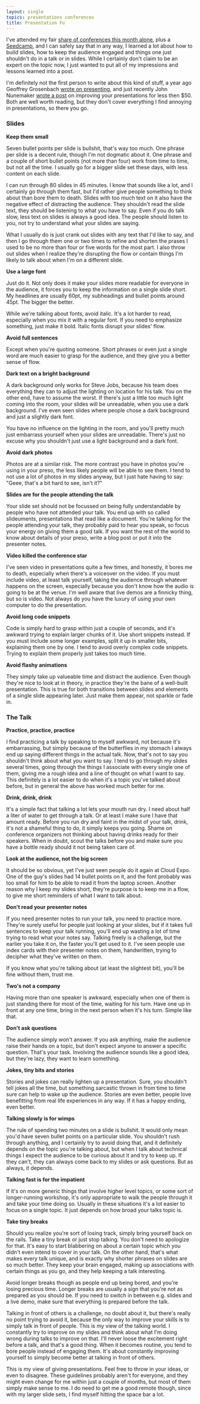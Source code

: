 ```yaml
---
layout: single
topics: presentations conferences
title: Presentation Fu
---
```

I've attended my fair [share of conferences this month alone](/2010/6/22/june_a_month_of_conferences.html), plus a
[Seedcamp](http://blog.seedcamp.com/2010/06/yesterdays-mini-seedcamp-berlin-was.html), and I can safely say that in any
way, I learned a lot about how to build slides, how to keep the audience engaged and things one just shouldn't do in a
talk or in slides. While I certainly don't claim to be an expert on the topic now, I just wanted to put all of my
impressions and lessons learned into a post.

I'm definitely not the first person to write about this kind of stuff, a year ago Geoffrey Grosenbach [wrote on
presenting](http://nubyonrails.com/articles/improve-your-technical-slides), and just recently John Nunemaker [wrote a
post](http://railstips.org/blog/archives/2010/05/05/improve-your-presentations-in-under-50/) on improving your
presentations for less then $50. Both are well worth reading, but they don't cover everything I find annoying in
presentations, so there you go.

### Slides

**Keep them small**

  Seven bullet points per slide is bullshit, that's way too much. One phrase per slide is a decent rule, though I'm not
  dogmatic about it. One phrase and a couple of short bullet points (not more than four) work from time to time, but not
  all the time. I usually go for a bigger slide set these days, with less content on each slide.
  
  I can run through 80 slides in 45 minutes. I know that sounds like a lot, and I certainly go through them fast, but
  I'd rather give people something to think about than bore them to death. Slides with too much text on it also have the
  negative effect of distracting the audience. They shouldn't read the slide text, they should be listening to what you
  have to say. Even if you do talk slow, less text on slides is always a good idea. The people should listen to you, not
  try to understand what your slides are saying.

  What I usually do is just crank out slides with any text that I'd like to say, and then I go through them one or two
  times to refine and shorten the prases I used to be no more than four or five words for the most part. I also throw
  out slides when I realize they're disrupting the flow or contain things I'm likely to talk about when I'm on a
  different slide.

**Use a large font**

  Just do it. Not only does it make your slides more readable for everyone in the audience, it forces you to keep the
  information on a single slide short. My headlines are usually 60pt, my subheadings and bullet points around 45pt. The
  bigger the better.

  While we're talking about fonts, avoid italic. It's a lot harder to read, especially when you mix it with a regular
  font. If you need to emphasize something, just make it bold. Italic fonts disrupt your slides' flow.

**Avoid full sentences**

  Except when you're quoting someone. Short phrases or even just a single word are much easier to grasp for the
  audience, and they give you a better sense of flow.

**Dark text on a bright background**

  A dark background only works for Steve Jobs, because his team does everything they can to adjust the lighting on
  location for his talk. You on the other end, have to assume the worst. If there's just a little too much light coming
  into the room, your slides will be unreadable, when you use a dark background. I've even seen slides where people
  chose a dark background and just a slightly dark font.
  
  You have no influence on the lighting in the room, and you'll pretty much just embarrass yourself when your slides are
  unreadable. There's just no excuse why you shouldn't just use a light background and a dark font.

**Avoid dark photos**

  Photos are at a similar risk. The more contrast you have in photos you're using in your preso, the less likely people
  will be able to see them. I tend to not use a lot of photos in my slides anyway, but I just hate having to say: "Geee,
  that's a bit hard to see, isn't it?"

**Slides are for the people attending the talk**

  Your slide set should not be focussed on being fully understandable by people who have not attended your talk. You end
  up with so called slideuments, presentations that read like a document. You're talking for the people attending your
  talk, they probably paid to hear you speak, so focus your energy on giving them a good talk. If you want the rest
  of the world to know about details of your preso, write a blog post or put it into the presenter notes.

**Video killed the conference star**

  I've seen video in presentations quite a few times, and honestly, it bores me to death, especially when there's a
  voiceover on the video. If you must include video, at least talk yourself, taking the audience through whatever
  happens on the screen, especially because you don't know how the audio is going to be at the venue. I'm well aware
  that live demos are a finnicky thing, but so is video. Not always do you have the luxury of using your own computer to
  do the presentation.

**Avoid long code snippets**

  Code is simply hard to grasp within just a couple of seconds, and it's awkward trying to explain larger chunks of it.
  Use short snippets instead. If you must include some longer examples, split it up in smaller bits, explaining them one
  by one. I tend to avoid overly complex code snippets. Trying to explain them properly just takes too much time.

**Avoid flashy animations**

  They simply take up valueable time and distract the audience. Even though they're nice to look at in theory, in
  practice they're the bane of a well-built presentation. This is true for both transitions between slides and elements
  of a single slide appearing later. Just make them appear, not sparkle or fade in.

### The Talk

**Practice, practice, practice**

  I find practicing a talk by speaking to myself awkward, not because it's embarrassing, but simply because of the
  butterflies in my stomach I always end up saying different things in the actual talk. Now, that's not to say you
  shouldn't think about what you want to say. I tend to go through my slides several times, going through the things I
  associate with every single one of them, giving me a rough idea and a line of thought on what I want to say. This
  definitely is a lot easier to do when it's a topic you've talked about before, but in general the above has worked
  much better for me.

**Drink, drink, drink**

  It's a simple fact that talking a lot lets your mouth run dry. I need about half a liter of water to get through a
  talk. Or at least I make sure I have that amount ready. Before you run dry and faint in the midst of your talk, drink,
  it's not a shameful thing to do, it simply keeps you going. Shame on conference organizers not thinking about having
  drinks ready for their speakers. When in doubt, scout the talks before you and make sure you have a bottle ready
  should it not being taken care of.

**Look at the audience, not the big screen**

  It should be so obvious, yet I've just seen people do it again at Cloud Expo. One of the guy's slides had 14 bullet
  points on it, and the font probably was too small for him to be able to read it from the laptop screen. Another reason
  why I keep my slides short, they're purpose is to keep me in a flow, to give me short reminders of what I want to talk
  about.

**Don't read your presenter notes**

  If you need presenter notes to run your talk, you need to practice more. They're surely useful for people just looking
  at your slides, but if it takes full sentences to keep your talk running, you'll end up wasting a lot of time trying
  to read what your notes say. Talking freely is a challenge, but the earlier you take it on, the faster you'll get used
  to it. I've seen people use index cards with their presenter notes on them, handwritten, trying to decipher what
  they've written on them.
  
  If you know what you're talking about (at least the slightest bit), you'll be fine without them, trust me.

**Two's not a company**

  Having more than one speaker is awkward, especially when one of them is just standing there for most of the time,
  waiting for his turn. Have one up in front at any one time, bring in the next person when it's his turn. Simple like
  that.

**Don't ask questions**
  
  The audience simply won't answer. If you ask anything, make the audience raise their hands on a topic, but don't
  expect anyone to answer a specific question. That's your task. Involving the audience sounds like a good idea, but
  they're lazy, they want to learn something.

**Jokes, tiny bits and stories**

  Stories and jokes can really lighten up a presentation. Sure, you shouldn't tell jokes all the time, but something
  sarcastic thrown in from time to time sure can help to wake up the audience. Stories are even better, people love
  benefitting from real life experiences in any way. If it has a happy ending, even better.

**Talking slowly is for wimps**

  The rule of spending two minutes on a slide is bullshit. It would only mean you'd have seven bullet points on a
  particular slide. You shouldn't rush through anything, and I certainly try to avoid doing that, and it definitely
  depends on the topic you're talking about, but when I talk about technical things I expect the audience to be curious
  about it and try to keep up. If they can't, they can always come back to my slides or ask questions. But as always, it
  depends.
  
**Talking fast is for the impatient**

  If it's on more generic things that involve higher level topics, or some sort of longer-running workshop, it's only
  appropriate to walk the people through it and take your time doing so. Usually in these situations it's a lot easier
  to focus on a single topic. It just depends on how broad your talks topic is.
  
**Take tiny breaks**

  Should you realize you're sort of losing track, simply bring yourself back on the rails. Take a tiny break or just
  stop talking. You don't need to apologize for that. It's easy to start blabbering on about a certain topic which you
  didn't even intend to cover in your talk.
  On the other hand, that's what makes every talk unique, and is exactly why shorter phrases on slides are so much
  better. They keep your brain engaged, making up associations with certain things as you go, and they help keeping a
  talk interesting.

  Avoid longer breaks though as people end up being bored, and you're losing precious time. Longer breaks are usually a
  sign that you're not as prepared as you should be. If you need to switch in between e.g. slides and a live demo, make
  sure that everything is prepared before the talk.
  
Talking in front of others is a challenge, no doubt about it, but there's really no point trying to avoid it, because
the only way to improve your skills is to simply talk in front of people. This is my view of the talking world. I
constantly try to improve on my slides and think about what I'm doing wrong during talks to improve on that. I'll never
loose the excitement right before a talk, and that's a good thing. When it becomes routine, you tend to bore people
instead of engaging them. It's about constantly improving yourself to simply become better at talking in front of
others.

This is my view of giving presentations. Feel free to throw in your ideas, or even to disagree. These guidelines
probably aren't for everyone, and they might even change for me within just a couple of months, but most of them simply
make sense to me.  I do need to get me a good remote though, since with my larger slide sets, I find myself hitting the
space bar a lot.
